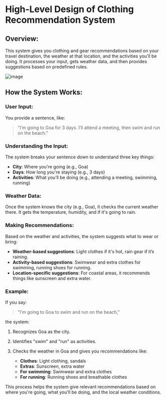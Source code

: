 # High-Level Design of Clothing Recommendation System

## Overview:

This system gives you clothing and gear recommendations based on your travel destination, the weather at that location, and the activities you’ll be doing. It processes your input, gets weather data, and then provides suggestions based on predefined rules.

![image](https://github.com/user-attachments/assets/926caba1-0f90-446c-a1d1-765e313c21a3)

## How the System Works:

### User Input:

You provide a sentence, like: 
> "I’m going to Goa for 3 days. I’ll attend a meeting, then swim and run on the beach."

### Understanding the Input:

The system breaks your sentence down to understand three key things:

- **City**: Where you're going (e.g., Goa)
- **Days**: How long you're staying (e.g., 3 days)
- **Activities**: What you’ll be doing (e.g., attending a meeting, swimming, running)

### Weather Data:

Once the system knows the city (e.g., Goa), it checks the current weather there. It gets the temperature, humidity, and if it's going to rain.

### Making Recommendations:

Based on the weather and activities, the system suggests what to wear or bring:

- **Weather-based suggestions**: Light clothes if it's hot, rain gear if it’s raining.
- **Activity-based suggestions**: Swimwear and extra clothes for swimming, running shoes for running.
- **Location-specific suggestions**: For coastal areas, it recommends things like sunscreen and extra water.

### Example:

If you say: 
> "I’m going to Goa to swim and run on the beach,"

the system:

1. Recognizes Goa as the city.
2. Identifies "swim" and "run" as activities.
3. Checks the weather in Goa and gives you recommendations like:

   - **Clothes**: Light clothing, sandals
   - **Extras**: Sunscreen, extra water
   - **For swimming**: Swimwear and extra clothes
   - **For running**: Running shoes and breathable clothes

This process helps the system give relevant recommendations based on where you're going, what you’ll be doing, and the local weather conditions.
